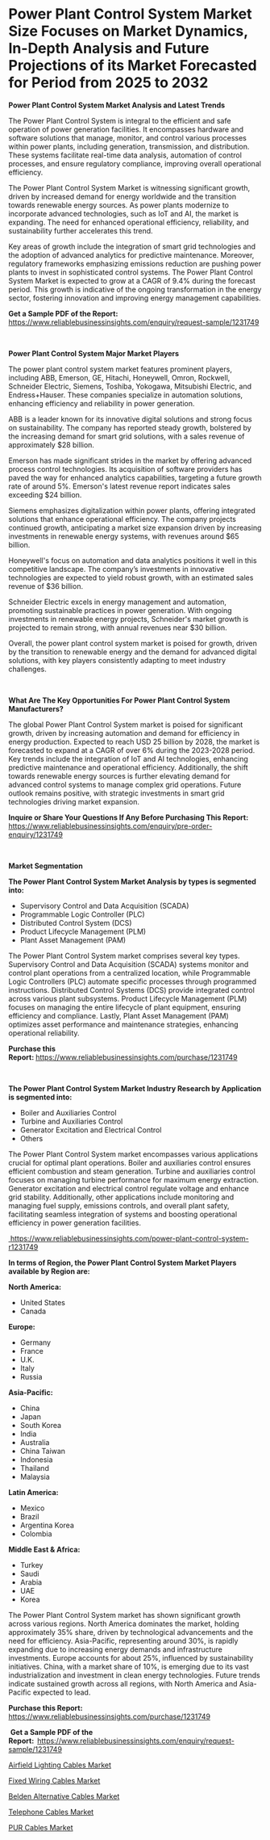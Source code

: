<p><h1>Power Plant Control System Market Size Focuses on Market Dynamics, In-Depth Analysis and Future Projections of its Market Forecasted for Period from 2025 to 2032</h1></p><p><strong>Power Plant Control System Market Analysis and Latest Trends</strong></p>
<p><p>The Power Plant Control System is integral to the efficient and safe operation of power generation facilities. It encompasses hardware and software solutions that manage, monitor, and control various processes within power plants, including generation, transmission, and distribution. These systems facilitate real-time data analysis, automation of control processes, and ensure regulatory compliance, improving overall operational efficiency.</p><p>The Power Plant Control System Market is witnessing significant growth, driven by increased demand for energy worldwide and the transition towards renewable energy sources. As power plants modernize to incorporate advanced technologies, such as IoT and AI, the market is expanding. The need for enhanced operational efficiency, reliability, and sustainability further accelerates this trend. </p><p>Key areas of growth include the integration of smart grid technologies and the adoption of advanced analytics for predictive maintenance. Moreover, regulatory frameworks emphasizing emissions reduction are pushing power plants to invest in sophisticated control systems. The Power Plant Control System Market is expected to grow at a CAGR of 9.4% during the forecast period. This growth is indicative of the ongoing transformation in the energy sector, fostering innovation and improving energy management capabilities.</p></p>
<p><strong>Get a Sample PDF of the Report:&nbsp;</strong> <a href="https://www.reliablebusinessinsights.com/enquiry/request-sample/1231749?utm_campaign=950&utm_medium=2&utm_source=Github&utm_content=ia&utm_term=13022025&utm_id=power-plant-control-system">https://www.reliablebusinessinsights.com/enquiry/request-sample/1231749</a></p>
<p>&nbsp;</p>
<p><strong>Power Plant Control System Major Market Players</strong></p>
<p><p>The power plant control system market features prominent players, including ABB, Emerson, GE, Hitachi, Honeywell, Omron, Rockwell, Schneider Electric, Siemens, Toshiba, Yokogawa, Mitsubishi Electric, and Endress+Hauser. These companies specialize in automation solutions, enhancing efficiency and reliability in power generation.</p><p>ABB is a leader known for its innovative digital solutions and strong focus on sustainability. The company has reported steady growth, bolstered by the increasing demand for smart grid solutions, with a sales revenue of approximately $28 billion.</p><p>Emerson has made significant strides in the market by offering advanced process control technologies. Its acquisition of software providers has paved the way for enhanced analytics capabilities, targeting a future growth rate of around 5%. Emerson's latest revenue report indicates sales exceeding $24 billion.</p><p>Siemens emphasizes digitalization within power plants, offering integrated solutions that enhance operational efficiency. The company projects continued growth, anticipating a market size expansion driven by increasing investments in renewable energy systems, with revenues around $65 billion.</p><p>Honeywell's focus on automation and data analytics positions it well in this competitive landscape. The company’s investments in innovative technologies are expected to yield robust growth, with an estimated sales revenue of $36 billion.</p><p>Schneider Electric excels in energy management and automation, promoting sustainable practices in power generation. With ongoing investments in renewable energy projects, Schneider's market growth is projected to remain strong, with annual revenues near $30 billion.</p><p>Overall, the power plant control system market is poised for growth, driven by the transition to renewable energy and the demand for advanced digital solutions, with key players consistently adapting to meet industry challenges.</p></p>
<p>&nbsp;</p>
<p><strong>What Are The Key Opportunities For Power Plant Control System Manufacturers?</strong></p>
<p><p>The global Power Plant Control System market is poised for significant growth, driven by increasing automation and demand for efficiency in energy production. Expected to reach USD 25 billion by 2028, the market is forecasted to expand at a CAGR of over 6% during the 2023-2028 period. Key trends include the integration of IoT and AI technologies, enhancing predictive maintenance and operational efficiency. Additionally, the shift towards renewable energy sources is further elevating demand for advanced control systems to manage complex grid operations. Future outlook remains positive, with strategic investments in smart grid technologies driving market expansion.</p></p>
<p><strong>Inquire or Share Your Questions If Any Before Purchasing This Report:</strong> <a href="https://www.reliablebusinessinsights.com/enquiry/pre-order-enquiry/1231749?utm_campaign=950&utm_medium=2&utm_source=Github&utm_content=ia&utm_term=13022025&utm_id=power-plant-control-system">https://www.reliablebusinessinsights.com/enquiry/pre-order-enquiry/1231749</a></p>
<p>&nbsp;</p>
<p><strong>Market Segmentation</strong></p>
<p><strong>The Power Plant Control System Market Analysis by types is segmented into:</strong></p>
<p><ul><li>Supervisory Control and Data Acquisition (SCADA)</li><li>Programmable Logic Controller (PLC)</li><li>Distributed Control System (DCS)</li><li>Product Lifecycle Management (PLM)</li><li>Plant Asset Management (PAM)</li></ul></p>
<p><p>The Power Plant Control System market comprises several key types. Supervisory Control and Data Acquisition (SCADA) systems monitor and control plant operations from a centralized location, while Programmable Logic Controllers (PLC) automate specific processes through programmed instructions. Distributed Control Systems (DCS) provide integrated control across various plant subsystems. Product Lifecycle Management (PLM) focuses on managing the entire lifecycle of plant equipment, ensuring efficiency and compliance. Lastly, Plant Asset Management (PAM) optimizes asset performance and maintenance strategies, enhancing operational reliability.</p></p>
<p><strong>Purchase this Report:&nbsp;</strong><a href="https://www.reliablebusinessinsights.com/purchase/1231749?utm_campaign=950&utm_medium=2&utm_source=Github&utm_content=ia&utm_term=13022025&utm_id=power-plant-control-system">https://www.reliablebusinessinsights.com/purchase/1231749</a></p>
<p>&nbsp;</p>
<p><strong>The Power Plant Control System Market Industry Research by Application is segmented into:</strong></p>
<p><ul><li>Boiler and Auxiliaries Control</li><li>Turbine and Auxiliaries Control</li><li>Generator Excitation and Electrical Control</li><li>Others</li></ul></p>
<p><p>The Power Plant Control System market encompasses various applications crucial for optimal plant operations. Boiler and auxiliaries control ensures efficient combustion and steam generation. Turbine and auxiliaries control focuses on managing turbine performance for maximum energy extraction. Generator excitation and electrical control regulate voltage and enhance grid stability. Additionally, other applications include monitoring and managing fuel supply, emissions controls, and overall plant safety, facilitating seamless integration of systems and boosting operational efficiency in power generation facilities.</p></p>
<p><a href="https://www.reliablebusinessinsights.com/power-plant-control-system-r1231749?utm_campaign=950&utm_medium=2&utm_source=Github&utm_content=ia&utm_term=13022025&utm_id=power-plant-control-system">&nbsp;https://www.reliablebusinessinsights.com/power-plant-control-system-r1231749</a></p>
<p><strong>In terms of Region, the Power Plant Control System Market Players available by Region are:</strong></p>
<p>
    <p> <strong> North America: </strong>
        <ul>
            <li>United States</li>
            <li>Canada</li>
        </ul>
        </p> 
    <p> <strong> Europe: </strong>
        <ul>
            <li>Germany</li>
            <li>France</li>
            <li>U.K.</li>
            <li>Italy</li>
            <li>Russia</li>
        </ul>
        </p> 
    <p> <strong> Asia-Pacific: </strong>
        <ul>
            <li>China</li>
            <li>Japan</li>
            <li>South Korea</li>
            <li>India</li>
            <li>Australia</li>
            <li>China Taiwan</li>
            <li>Indonesia</li>
            <li>Thailand</li>
            <li>Malaysia</li>
        </ul>
        </p> 
    <p> <strong> Latin America: </strong>
        <ul>
            <li>Mexico</li>
            <li>Brazil</li>
            <li>Argentina Korea</li>
            <li>Colombia</li>
        </ul>
        </p> 
    <p> <strong> Middle East & Africa: </strong>
        <ul>
            <li>Turkey</li>
            <li>Saudi</li>
            <li>Arabia</li>
            <li>UAE</li>
            <li>Korea</li>
        </ul>
    </p>
    </p>
<p><p>The Power Plant Control System market has shown significant growth across various regions. North America dominates the market, holding approximately 35% share, driven by technological advancements and the need for efficiency. Asia-Pacific, representing around 30%, is rapidly expanding due to increasing energy demands and infrastructure investments. Europe accounts for about 25%, influenced by sustainability initiatives. China, with a market share of 10%, is emerging due to its vast industrialization and investment in clean energy technologies. Future trends indicate sustained growth across all regions, with North America and Asia-Pacific expected to lead.</p></p>
<p><strong>Purchase this Report: </strong><a href="https://www.reliablebusinessinsights.com/purchase/1231749?utm_campaign=950&utm_medium=2&utm_source=Github&utm_content=ia&utm_term=13022025&utm_id=power-plant-control-system">https://www.reliablebusinessinsights.com/purchase/1231749</a></p>
<p>&nbsp;<strong>Get a Sample PDF of the Report:&nbsp;&nbsp;</strong><a href="https://www.reliablebusinessinsights.com/enquiry/request-sample/1231749?utm_campaign=950&utm_medium=2&utm_source=Github&utm_content=ia&utm_term=13022025&utm_id=power-plant-control-system">https://www.reliablebusinessinsights.com/enquiry/request-sample/1231749</a></p>
<p><strong></strong></p>
<p><p><a href="https://github.com/kovasovitzzg/Market-Research-Report-List-1/blob/main/airfield-lighting-cables-market.md?utm_campaign=950&utm_medium=2&utm_source=Github&utm_content=ia&utm_term=13022025&utm_id=power-plant-control-system">Airfield Lighting Cables Market</a></p><p><a href="https://github.com/raaschadonle/Market-Research-Report-List-1/blob/main/fixed-wiring-cables-market.md?utm_campaign=950&utm_medium=2&utm_source=Github&utm_content=ia&utm_term=13022025&utm_id=power-plant-control-system">Fixed Wiring Cables Market</a></p><p><a href="https://github.com/zsibaqalia/Market-Research-Report-List-1/blob/main/belden-alternative-cables-market.md?utm_campaign=950&utm_medium=2&utm_source=Github&utm_content=ia&utm_term=13022025&utm_id=power-plant-control-system">Belden Alternative Cables Market</a></p><p><a href="https://github.com/palenjeppecd/Market-Research-Report-List-1/blob/main/telephone-cables-market.md?utm_campaign=950&utm_medium=2&utm_source=Github&utm_content=ia&utm_term=13022025&utm_id=power-plant-control-system">Telephone Cables Market</a></p><p><a href="https://github.com/yoshih12/Market-Research-Report-List-4/blob/main/pur-cables-market.md?utm_campaign=950&utm_medium=2&utm_source=Github&utm_content=ia&utm_term=13022025&utm_id=power-plant-control-system">PUR Cables Market</a></p></p>